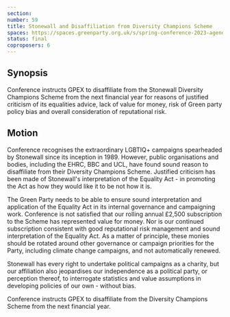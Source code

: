 ```yaml
---
section:
number: 59
title: Stonewall and Disaffiliation from Diversity Champions Scheme
spaces: https://spaces.greenparty.org.uk/s/spring-conference-2023-agenda-forum/?contentId=119265
status: final
coproposers: 6
---
```

## Synopsis
Conference instructs GPEX to disaffiliate from the Stonewall Diversity Champions Scheme from the next financial year for reasons of justified criticism of its equalities advice, lack of value for money, risk of Green party policy bias and overall consideration of reputational risk.

## Motion
Conference recognises the extraordinary LGBTIQ+ campaigns spearheaded by Stonewall since its inception in 1989. However, public organisations and bodies, including the EHRC, BBC and UCL, have found sound reason to disaffiliate from their Diversity Champions Scheme. Justified criticism has been made of Stonewall's interpretation of the Equality Act - in promoting the Act as how they would like it to be not how it is.

The Green Party needs to be able to ensure sound interpretation and application of the Equality Act in its internal governance and campaigning work. Conference is not satisfied that our rolling annual £2,500 subscription to the Scheme has represented value for money. Nor is our continued subscription consistent with good reputational risk management and sound interpretation of the Equality Act. As a matter of principle, these monies should be rotated around other governance or campaign priorities for the Party, including climate change campaigns, and not automatically renewed.

Stonewall has every right to undertake political campaigns as a charity, but our affiliation also jeopardises our independence as a political party, or perception thereof, to interrogate statistics and value assumptions in developing policies of our own - without bias.

Conference instructs GPEX to disaffiliate from the Diversity Champions Scheme from the next financial year.
